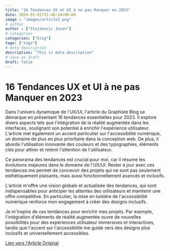 ```yaml
---
title: "16 Tendances UX et UI à ne pas Manquer en 2023"
date: 2024-01-01T15:40:24+06:00
image : "images/article2.png"
# author
author : ["Stojanovic Jovan"]
# categories
categories: ["blog"]
tage: ["tags"]
# meta description
description: "This is meta description"
# save as draft
draft: false
---
```


# 16 Tendances UX et UI à ne pas Manquer en 2023

Dans l'univers dynamique de l'UX/UI, l'article du Graphiste Blog se démarque en présentant 16 tendances essentielles pour 2023. Il explore divers aspects tels que l'intégration de la réalité augmentée dans les interfaces, soulignant son potentiel à enrichir l'expérience utilisateur. L'article met également un accent particulier sur l'accessibilité numérique, un domaine de plus en plus prioritaire dans la conception web. De plus, il aborde l'utilisation innovante des couleurs et des typographies, éléments clés pour attirer et retenir l'attention de l'utilisateur.

Ce panorama des tendances est crucial pour moi, car il résume les évolutions majeures dans le domaine de l'UX/UI. Rester à jour avec ces tendances me permet de concevoir des projets qui ne sont pas seulement esthétiquement plaisants, mais aussi fonctionnellement avancés et inclusifs.

L'article m'offre une vision globale et actualisée des tendances, qui sont indispensables pour anticiper les attentes des utilisateurs et maintenir une offre compétitive. En particulier, la mise en lumière de l'accessibilité numérique renforce mon engagement à créer des designs inclusifs.

Je m'inspire de ces tendances pour enrichir mes projets. Par exemple, l'intégration d'éléments de réalité augmentée ouvre de nouvelles possibilités pour des expériences utilisateur immersives et interactives, tandis que l'accent sur l'accessibilité me guide vers des designs plus inclusifs et universellement accessibles.

[Lien vers l'Article Original](https://graphiste.com/blog/tendances-ux-ui/)